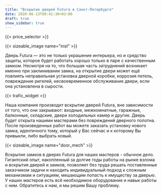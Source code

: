 ```yaml
---
title: "Вскрытие дверей Futura в Санкт-Петербурге"
date: 2020-06-13T00:41:30+03:00
draft: true
show_sidebar: true
---
```


{{< price_selector >}}

{{< sizeable_image name="inst" >}}

Дверь Futura — это не только украшение интерьера, но и средство защиты, которое будет работать хорошо только в паре с качественным замком. 
Несмотря на то, что большая часть затруднений возникает именно при заклинивании замка, на открытие двери может ещё повлиять неправильная установка дверной коробки, 
коррозия петель, повреждение ригелей, несвоевременное обслуживание двери, если она установлена в сырости.

{{< trafic_widget >}}

Наша компания производит вскрытие дверей Futura, вне зависимости от того, что они закрывают: входные, межкомнатные, гаражные, балконные, 
складские, двери холодильных камер и другие. Дверь будет открыта нашими мастерами без повреждений дверного полотна. После произведенных работ 
вы можете заказать установку нового замка, идентичного тому, который у Вас сейчас и к которому Вы привыкли, либо выбрать новый.

{{< sizeable_image name="door_mech" >}}

Вскрытие замков в дверях Futura для наших мастеров - обычное дело. Гигантский опыт, накопленный за долгие годы работы на 
рынке взлома и вскрытия дверей и замков, позволяет без труда решать поставленные заказчиком задачи и находить индивидуальный подход 
к сложным механизмам и ситуациям, мешающим попасть к имуществу за дверью. У наших мастеров есть всё необходимое оборудование и 
навык работы с ним. Обратитесь к нам, и мы решим Вашу проблему.
    